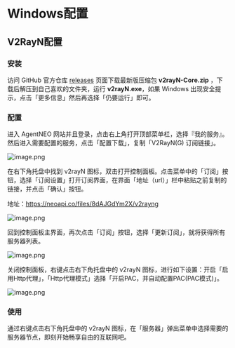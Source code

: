 # Windows配置

## V2RayN配置

### 安装

访问 GitHub 官方仓库 [releases](https://github.com/2dust/v2rayN/releases) 页面下载最新版压缩包 **v2rayN-Core.zip** ，下载后解压到自己喜欢的文件夹，运行 **v2rayN.exe**，如果 Windows 出现安全提示，点击「更多信息」然后再选择「仍要运行」即可。

### 配置

进入 AgentNEO 网站并且登录，点击右上角打开顶部菜单栏，选择『我的服务』。然后进入需要配置的服务，点击「配置下载」，复制「V2RayN(G) 订阅链接」。

![image.png](E:\我的文档\p1.png)

在右下角托盘中找到 v2rayN 图标，双击打开控制面板。点击菜单中的「订阅」按钮，选择「订阅设置」打开订阅界面，在界面「地址（url）」栏中粘贴之前复制的链接，并点击「确认」按钮。

地址：https://neoapi.co/files/8dAJGdYm2X/v2rayng

![image.png](E:\我的文档\p2.png)

回到控制面板主界面，再次点击「订阅」按钮，选择「更新订阅」，就将获得所有服务器列表。

![image.png](E:\我的文档\p3.png)

关闭控制面板，右键点击右下角托盘中的 v2rayN 图标，进行如下设置：开启「启用Http代理」，「Http代理模式」选择「开启PAC，并自动配置PAC(PAC模式)」。

![image.png](E:\我的文档\p4.png)

### 使用

通过右键点击右下角托盘中的 v2rayN 图标，在「服务器」弹出菜单中选择需要的服务器节点，即刻开始畅享自由的互联网吧。